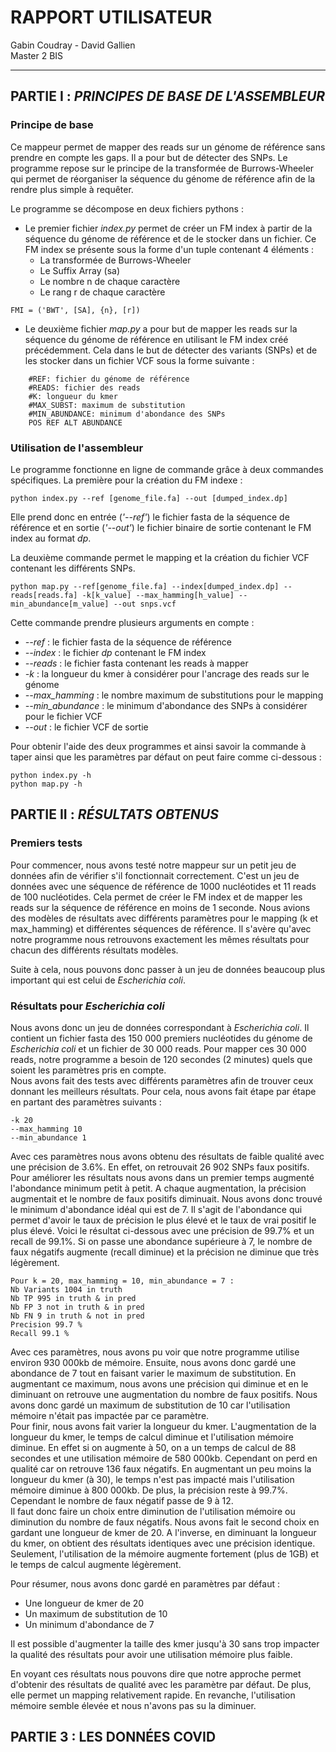 # RAPPORT UTILISATEUR
Gabin Coudray - David Gallien  
Master 2 BIS
***

## PARTIE I : *PRINCIPES DE BASE DE L'ASSEMBLEUR*
### Principe de base
Ce mappeur permet de mapper des reads sur un génome de référence sans prendre en compte les gaps. Il a 
pour but de détecter des SNPs. Le programme repose sur le principe de la transformée de Burrows-Wheeler qui permet de 
réorganiser la séquence du génome de référence afin de la rendre plus simple à requêter.

Le programme se décompose en deux fichiers pythons :  
- Le premier fichier *index.py* permet de créer un FM index à partir de la séquence du génome de référence et de le 
stocker dans un fichier. Ce FM index se présente sous la forme d'un tuple contenant 4 éléments :
  - La transformée de Burrows-Wheeler
  - Le Suffix Array (sa)
  - Le nombre n de chaque caractère
  - Le rang r de chaque caractère 
  
```shell
FMI = ('BWT', [SA], {n}, [r])    
```
- Le deuxième fichier *map.py* a pour but de mapper les reads sur la séquence du génome de référence en utilisant le 
FM index créé précédemment. Cela dans le but de détecter des variants (SNPs) et de les stocker dans un fichier VCF sous
la forme suivante :
```shell script
    #REF: fichier du génome de référence
    #READS: fichier des reads
    #K: longueur du kmer
    #MAX_SUBST: maximum de substitution
    #MIN_ABUNDANCE: minimum d'abondance des SNPs
    POS REF ALT ABUNDANCE
```


### Utilisation de l'assembleur
Le programme fonctionne en ligne de commande grâce à deux commandes spécifiques. La première pour la création du FM indexe :

```shell script
python index.py --ref [genome_file.fa] --out [dumped_index.dp]
```
Elle prend donc en entrée (*'--ref'*) le fichier fasta de la séquence de référence et en sortie (*'--out'*) le fichier 
binaire de sortie contenant le FM index au format *dp*.


La deuxième commande permet le mapping et la création du fichier VCF contenant les différents SNPs.
```shell script
python map.py --ref[genome_file.fa] --index[dumped_index.dp] --reads[reads.fa] -k[k_value] --max_hamming[h_value] --min_abundance[m_value] --out snps.vcf
```
Cette commande prendre plusieurs arguments en compte :
- *--ref* : le fichier fasta de la séquence de référence
- *--index* : le fichier *dp* contenant le FM index
- *--reads* : le fichier fasta contenant les reads à mapper
- *-k* : la longueur du kmer à considérer pour l'ancrage des reads sur le génome
- *--max_hamming* : le nombre maximum de substitutions pour le mapping
- *--min_abundance* : le minimum d'abondance des SNPs à considérer pour le fichier VCF
- *--out* : le fichier VCF de sortie

Pour obtenir l'aide des deux programmes et ainsi savoir la commande à taper ainsi que les paramètres par défaut on peut 
faire comme ci-dessous : 
````shell
python index.py -h 
python map.py -h
````
 

## PARTIE II : *RÉSULTATS OBTENUS*
### Premiers tests
Pour commencer, nous avons testé notre mappeur sur un petit jeu de données afin de vérifier s'il fonctionnait correctement.
C'est un jeu de données avec une séquence de référence de 1000 nucléotides et 11 reads de 100 nucléotides. Cela permet de 
créer le FM index et de mapper les reads sur la séquence de référence en moins de 1 seconde. 
Nous avions des modèles de résultats avec différents paramètres pour le mapping (k et max_hamming) et différentes séquences
de référence. Il s'avère qu'avec notre programme nous retrouvons exactement les mêmes résultats pour chacun des 
différents résultats modèles.

Suite à cela, nous pouvons donc passer à un jeu de données beaucoup plus important qui est celui de *Escherichia coli*. 


### Résultats pour *Escherichia coli*
Nous avons donc un jeu de données correspondant à *Escherichia coli*. Il contient un fichier fasta des 150 000 premiers 
nucléotides du génome de *Escherichia coli* et un fichier de 30 000 reads. Pour mapper ces 30 000 reads, notre programme
a besoin de 120 secondes (2 minutes) quels que soient les paramètres pris en compte.  
Nous avons fait des tests avec différents paramètres afin de trouver ceux donnant les meilleurs résultats. Pour cela, nous
avons fait étape par étape en partant des paramètres suivants :
```shell
-k 20
--max_hamming 10
--min_abundance 1
```
Avec ces paramètres nous avons obtenu des résultats de faible qualité avec une précision de 3.6%. En effet, on retrouvait
26 902 SNPs faux positifs. Pour améliorer les résultats nous avons dans un premier temps augmenté l'abondance minimum petit
à petit. A chaque augmentation, la précision augmentait et le nombre de faux positifs diminuait. Nous avons donc trouvé 
le minimum d'abondance idéal qui est de 7. Il s'agit de l'abondance qui permet d'avoir le taux de précision le plus élevé
et le taux de vrai positif le plus élevé. Voici le résultat ci-dessous avec une précision de 99.7% et un recall de 99.1%.
Si on passe une abondance supérieure à 7, le nombre de faux négatifs augmente (recall diminue) et la précision ne diminue que
très légèrement.
```
Pour k = 20, max_hamming = 10, min_abundance = 7 :
Nb Variants 1004 in truth
Nb TP 995 in truth & in pred
Nb FP 3 not in truth & in pred
Nb FN 9 in truth & not in pred
Precision 99.7 %
Recall 99.1 %
```
Avec ces paramètres, nous avons pu voir que notre programme utilise environ 930 000kb de mémoire.
Ensuite, nous avons donc gardé une abondance de 7 tout en faisant varier le maximum de substitution. En augmentant ce maximum,
nous avons une précision qui diminue et en le diminuant on retrouve une augmentation du nombre de faux positifs. Nous avons 
donc gardé un maximum de substitution de 10 car l'utilisation mémoire n'était pas impactée par ce paramètre.  
Pour finir, nous avons fait varier la longueur du kmer. L'augmentation de la longueur du kmer, le temps de calcul diminue 
et l'utilisation mémoire diminue. En effet si on augmente à 50, on a un temps de calcul de 88 secondes et une utilisation mémoire 
de 580 000kb. Cependant on perd en qualité car on retrouve 136 faux négatifs.
En augmentant un peu moins la longueur du kmer (à 30), le temps n'est pas impacté mais l'utilisation mémoire diminue à 800 000kb. 
De plus, la précision reste à 99.7%. Cependant le nombre de faux négatif passe de 9 à 12.  
Il faut donc faire un choix entre diminution de l'utilisation mémoire ou diminution du nombre de faux négatifs. Nous avons fait 
le second choix en gardant une longueur de kmer de 20.
A l'inverse, en diminuant la longueur du kmer, on obtient des résultats identiques avec une précision identique. Seulement,
l'utilisation de la mémoire augmente fortement (plus de 1GB) et le temps de calcul augmente légèrement.

Pour résumer, nous avons donc gardé en paramètres par défaut :
 - Une longueur de kmer de 20
 - Un maximum de substitution de 10
 - Un minimum d'abondance de 7  

Il est possible d'augmenter la taille des kmer jusqu'à 30 sans trop impacter la qualité des résultats pour avoir une utilisation
mémoire plus faible. 

En voyant ces résultats nous pouvons dire que notre approche permet d'obtenir des résultats de qualité avec les paramètre 
par défaut. De plus, elle permet un mapping relativement rapide. En revanche, l'utilisation mémoire semble élevée et nous 
n'avons pas su la diminuer.



## PARTIE 3 : LES DONNÉES COVID

